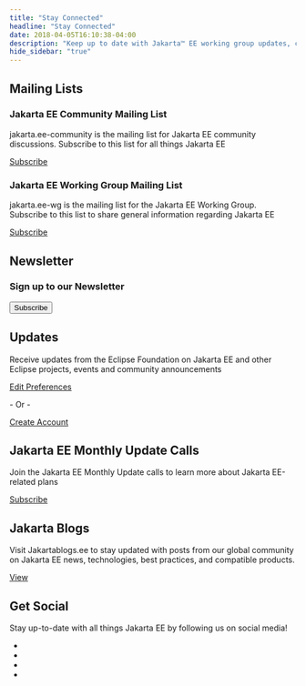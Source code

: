 ```yaml
---
title: "Stay Connected"
headline: "Stay Connected" 
date: 2018-04-05T16:10:38-04:00
description: "Keep up to date with Jakarta™ EE working group updates, community news and announcement."
hide_sidebar: "true"
---
```

<h2 class="text-center heading-line"><span>Mailing Lists</span></h2>

<div class="row text-center">
  <div class="col-sm-12">
    <h3>Jakarta EE Community Mailing List</h3>
    <p>jakarta.ee-community is the mailing list for Jakarta EE community discussions. Subscribe to this list for all things Jakarta EE</p>
    <p>
      <a class="btn btn-primary btn-lg" href="https://accounts.eclipse.org/mailing-list/jakarta.ee-community">Subscribe</a>
    </p>
  </div>
  <div class="col-sm-12">
    <h3>Jakarta EE Working Group Mailing List</h3>
    <p>jakarta.ee-wg is the mailing list for the Jakarta EE Working Group. Subscribe to this list to share general information regarding Jakarta EE</p>
    <p><a class="btn btn-primary btn-lg" href="https://accounts.eclipse.org/mailing-list/jakarta.ee-wg">Subscribe</a>
    </p>
  </div>
</div>
<div class="row text-center margin-top-30">
  <div class="col-md-18 col-md-offset-3">
    <h2 class="text-center heading-line">
      <span>Newsletter</span>
    </h2>     
    <h3>Sign up to our Newsletter</h3>
    <form action="https://eclipsecon.us6.list-manage.com/subscribe/post" method="post" target="_blank">
      <div class="form-group col-md-12 col-md-offset-6 text-center">
       <input type="hidden" name="u" value="eaf9e1f06f194eadc66788a85">
       <input type="hidden" name="id" value="98ae69e304">
      </div>
      <div class="col-md-24">
        <input type="submit" value="Subscribe" name="subscribe" class="button btn btn-primary btn-lg">
      </div>
    </form>
  </div>
</div>
<div class="row text-center margin-top-50 margin-bottom-30">
  <div class="col-md-18 col-md-offset-3">
    <h2 class="text-center heading-line">
      <span>Updates</span>
    </h2>
    <p>Receive updates from the Eclipse Foundation on Jakarta EE and other Eclipse projects, events and community announcements</p>
    <p><a class="btn btn-primary btn-lg" href="https://accounts.eclipse.org/user/edit#open_tab_privacy"> Edit Preferences</a></p>
    <p>- Or -</p>
    <p> <a class="" href="https://accounts.eclipse.org/user/register">Create Account</a></p>
  </div>
</div>
<div class="row text-center margin-top-50 margin-bottom-30">
  <div class="col-md-18 col-md-offset-3">
    <h2 class="text-center heading-line">
      <span>Jakarta EE Monthly Update Calls</span>
    </h2>
    <p>Join the Jakarta EE Monthly Update calls to learn more about Jakarta EE-related plans</p>
    <p><a class="btn btn-primary btn-lg" href="https://calendar.google.com/calendar/embed?src=eclipse-foundation.org_3281qms6riu4kdf354jn5idon0%40group.calendar.google.com&ctz=America%2FToronto">Subscribe</a></p>
  </div>
</div>

<div class="row text-center margin-bottom-30">
  <div class="col-md-18 col-md-offset-3">
    <h2 class="text-center heading-line">
      <span>Jakarta Blogs</span>
    </h2>
    <p>Visit Jakartablogs.ee to stay updated with posts from our global community on Jakarta EE news, technologies, best practices, and compatible products.</p>
    <p><a class="btn btn-primary btn-lg" href="https://jakartablogs.ee">View</a></p>
  </div>
</div>

<div class="row text-center margin-bottom-30">
  <div class="col-md-18 col-md-offset-3">
    <h2 class="text-center heading-line"><span>Get Social</span></h2>
    <p>Stay up-to-date with all things Jakarta EE by following us on social media!</p>
		<ul class="list-inline big">
		  <li>
		    <a class="social-media-link fa-stack fa-lg" href="https://twitter.com/JakartaEE">
			    <i class="fa fa-circle-thin fa-stack-2x"></i>
			    <i class="fa fa-twitter fa-stack-1x"></i>
		    </a>
		  </li>
		  <li>
		    <a class="social-media-link fa-stack fa-lg" href="https://www.facebook.com/JakartaEE">
			    <i class="fa fa-circle-thin fa-stack-2x"></i>
			    <i class="fa fa-facebook fa-stack-1x"></i>
		    </a>
		  </li>
		  <li>
		    <a class="social-media-link fa-stack fa-lg" href="https://www.youtube.com/user/EclipseFdn">
			    <i class="fa fa-circle-thin fa-stack-2x"></i>
			    <i class="fa fa-youtube fa-stack-1x"></i>
		    </a>
		  </li>
		  <li>
		    <a class="social-media-link fa-stack fa-lg" href="https://www.linkedin.com/groups/13597511/">
		    <i class="fa fa-circle-thin fa-stack-2x"></i>
		    <i class="fa fa-linkedin fa-stack-1x"></i>
		    </a>
		  </li>
		</ul>
	</div>
</div>
